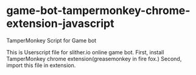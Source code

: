 # game-bot-tampermonkey-chrome-extension-javascript
TamperMonkey Script for Game bot

This is Userscript file for slither.io online game bot.
First, install TamperMonkey chrome extension(greasemonkey in fire fox.)
Second, import this file in extension.
